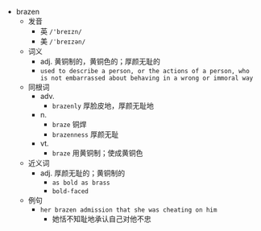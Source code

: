 - brazen
  - 发音
    - 英 `/'breɪzn/`
    - 美 `/ˈbreɪzən/`
  - 词义
    - adj. 黄铜制的，黄铜色的；厚颜无耻的
    - `used to describe a person, or the actions of a person, who is not embarrassed about behaving in a wrong or immoral way`
  - 同根词
    - adv.
      - `brazenly` 厚脸皮地，厚颜无耻地
    - n.
      - `braze` 铜焊
      - `brazenness` 厚颜无耻
    - vt.
      - `braze` 用黄铜制；使成黄铜色
  - 近义词
    - adj. 厚颜无耻的；黄铜制的
      - `as bold as brass`
      - `bold-faced`
  - 例句
    - `her brazen admission that she was cheating on him`
      - 她恬不知耻地承认自己对他不忠

